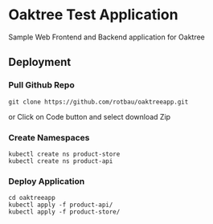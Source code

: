 # Oaktree Test Application

Sample Web Frontend and Backend application for Oaktree

## Deployment

### Pull Github Repo
```
git clone https://github.com/rotbau/oaktreeapp.git
```
or Click on Code button and select download Zip

### Create Namespaces
```
kubectl create ns product-store
kubectl create ns product-api
```

### Deploy Application
```
cd oaktreeapp
kubectl apply -f product-api/
kubectl apply -f product-store/
